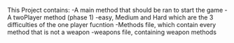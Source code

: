 This Project contains:
-A main method that should be ran to start the game
-A twoPlayer method (phase 1)
-easy, Medium and Hard which are the 3 difficulties of the one player fucntion
-Methods file, which contain every method that is not a weapon
-weapons file, containing weapon methods
